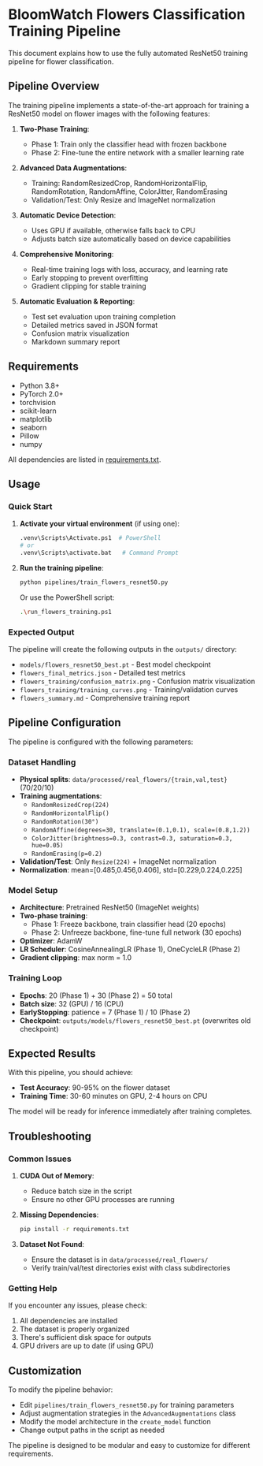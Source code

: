 # BloomWatch Flowers Classification Training Pipeline

This document explains how to use the fully automated ResNet50 training pipeline for flower classification.

## Pipeline Overview

The training pipeline implements a state-of-the-art approach for training a ResNet50 model on flower images with the following features:

1. **Two-Phase Training**:
   - Phase 1: Train only the classifier head with frozen backbone
   - Phase 2: Fine-tune the entire network with a smaller learning rate

2. **Advanced Data Augmentations**:
   - Training: RandomResizedCrop, RandomHorizontalFlip, RandomRotation, RandomAffine, ColorJitter, RandomErasing
   - Validation/Test: Only Resize and ImageNet normalization

3. **Automatic Device Detection**:
   - Uses GPU if available, otherwise falls back to CPU
   - Adjusts batch size automatically based on device capabilities

4. **Comprehensive Monitoring**:
   - Real-time training logs with loss, accuracy, and learning rate
   - Early stopping to prevent overfitting
   - Gradient clipping for stable training

5. **Automatic Evaluation & Reporting**:
   - Test set evaluation upon training completion
   - Detailed metrics saved in JSON format
   - Confusion matrix visualization
   - Markdown summary report

## Requirements

- Python 3.8+
- PyTorch 2.0+
- torchvision
- scikit-learn
- matplotlib
- seaborn
- Pillow
- numpy

All dependencies are listed in [requirements.txt](requirements.txt).

## Usage

### Quick Start

1. **Activate your virtual environment** (if using one):
   ```bash
   .venv\Scripts\Activate.ps1  # PowerShell
   # or
   .venv\Scripts\activate.bat   # Command Prompt
   ```

2. **Run the training pipeline**:
   ```bash
   python pipelines/train_flowers_resnet50.py
   ```

   Or use the PowerShell script:
   ```bash
   .\run_flowers_training.ps1
   ```

### Expected Output

The pipeline will create the following outputs in the `outputs/` directory:

- `models/flowers_resnet50_best.pt` - Best model checkpoint
- `flowers_final_metrics.json` - Detailed test metrics
- `flowers_training/confusion_matrix.png` - Confusion matrix visualization
- `flowers_training/training_curves.png` - Training/validation curves
- `flowers_summary.md` - Comprehensive training report

## Pipeline Configuration

The pipeline is configured with the following parameters:

### Dataset Handling
- **Physical splits**: `data/processed/real_flowers/{train,val,test}` (70/20/10)
- **Training augmentations**:
  - `RandomResizedCrop(224)`
  - `RandomHorizontalFlip()`
  - `RandomRotation(30°)`
  - `RandomAffine(degrees=30, translate=(0.1,0.1), scale=(0.8,1.2))`
  - `ColorJitter(brightness=0.3, contrast=0.3, saturation=0.3, hue=0.05)`
  - `RandomErasing(p=0.2)`
- **Validation/Test**: Only `Resize(224)` + ImageNet normalization
- **Normalization**: mean=[0.485,0.456,0.406], std=[0.229,0.224,0.225]

### Model Setup
- **Architecture**: Pretrained ResNet50 (ImageNet weights)
- **Two-phase training**:
  - Phase 1: Freeze backbone, train classifier head (20 epochs)
  - Phase 2: Unfreeze backbone, fine-tune full network (30 epochs)
- **Optimizer**: AdamW
- **LR Scheduler**: CosineAnnealingLR (Phase 1), OneCycleLR (Phase 2)
- **Gradient clipping**: max norm = 1.0

### Training Loop
- **Epochs**: 20 (Phase 1) + 30 (Phase 2) = 50 total
- **Batch size**: 32 (GPU) / 16 (CPU)
- **EarlyStopping**: patience = 7 (Phase 1) / 10 (Phase 2)
- **Checkpoint**: `outputs/models/flowers_resnet50_best.pt` (overwrites old checkpoint)

## Expected Results

With this pipeline, you should achieve:
- **Test Accuracy**: 90-95% on the flower dataset
- **Training Time**: 30-60 minutes on GPU, 2-4 hours on CPU

The model will be ready for inference immediately after training completes.

## Troubleshooting

### Common Issues

1. **CUDA Out of Memory**:
   - Reduce batch size in the script
   - Ensure no other GPU processes are running

2. **Missing Dependencies**:
   ```bash
   pip install -r requirements.txt
   ```

3. **Dataset Not Found**:
   - Ensure the dataset is in `data/processed/real_flowers/`
   - Verify train/val/test directories exist with class subdirectories

### Getting Help

If you encounter any issues, please check:
1. All dependencies are installed
2. The dataset is properly organized
3. There's sufficient disk space for outputs
4. GPU drivers are up to date (if using GPU)

## Customization

To modify the pipeline behavior:
- Edit `pipelines/train_flowers_resnet50.py` for training parameters
- Adjust augmentation strategies in the `AdvancedAugmentations` class
- Modify the model architecture in the `create_model` function
- Change output paths in the script as needed

The pipeline is designed to be modular and easy to customize for different requirements.